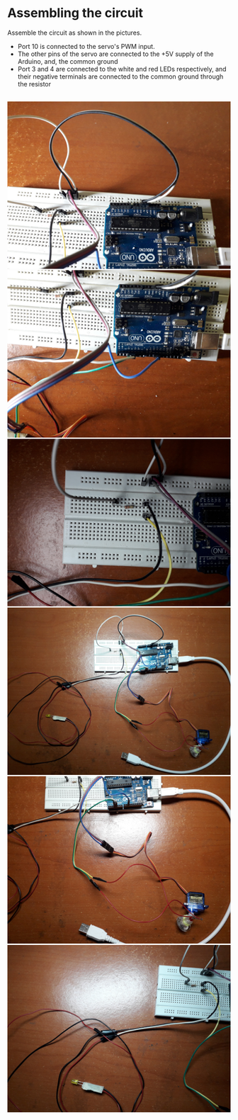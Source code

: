 # Assembling the circuit
Assemble the circuit as shown in the pictures. 
- Port 10 is connected to the servo's PWM input.
- The other pins of the servo are connected to the +5V supply of the Arduino, and, the common ground
- Port 3 and 4 are connected to the white and red LEDs respectively, and their negative terminals are connected to the common ground through the resistor
<br>

<img src="https://github.com/Tejal-V-Shetty/Lumen-Alert/blob/main/Files/Circuit_1.jpg" width=540>
<img src="https://github.com/Tejal-V-Shetty/Lumen-Alert/blob/main/Files/Circuit_2.jpg" width=540>
<img src="https://github.com/Tejal-V-Shetty/Lumen-Alert/blob/main/Files/Circuit_3.jpg" width=540>
<img src="https://github.com/Tejal-V-Shetty/Lumen-Alert/blob/main/Files/Circuit_4.jpg" width=540>
<img src="https://github.com/Tejal-V-Shetty/Lumen-Alert/blob/main/Files/Circuit_5.jpg" width=540>
<img src="https://github.com/Tejal-V-Shetty/Lumen-Alert/blob/main/Files/Circuit_6.jpg" width=540>
